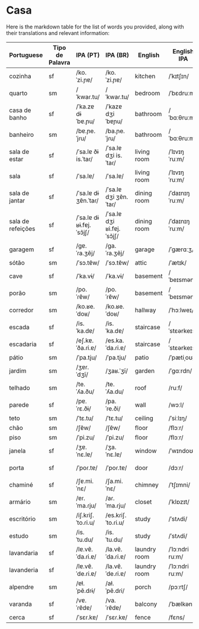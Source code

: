 # Casa

Here is the markdown table for the list of words you provided, along with their translations and relevant information:

| Portuguese       | Tipo de Palavra | IPA (PT)        | IPA (BR)       | English          | English IPA    | Spanish            | Spanish IPA   | No. |
|------------------|-----------------|-----------------|----------------|------------------|----------------|--------------------|--------------|-----|
| cozinha          | sf              | /ko.ˈzi.ɲɐ/     | /ko.ˈzi.ɲɐ/    | kitchen          | /ˈkɪtʃɪn/      | cocina             | /ko.ˈθina/   |     |
| quarto           | sm              | /ˈkwaɾ.tu/      | /ˈkwaɾ.tu/     | bedroom          | /ˈbɛdruːm/     | habitación         | /a.bi.taˈθjon/ |     |
| casa de banho    | sf              | /ˈka.zɐ dɨ ˈbɐ.ɲu/ | /ˈkazɐ dʒi ˈbɐɲu/ | bathroom         | /ˈbɑːθruːm/   | baño               | /ˈbaɲo/       |     |
| banheiro         | sm              | /bɐ.ɲe.ˈjɾu/   | /ba.ɲe.ˈjɾu/  | bathroom         | /ˈbɑːθruːm/   | baño               | /ˈbaɲo/       |     |
| sala de estar    | sf              | /ˈsa.lɐ ðɨ is.ˈtaɾ/ | /ˈsa.lɐ dʒi is.ˈtaɾ/ | living room     | /ˈlɪvɪŋ ˈruːm/ | sala de estar      | /ˈsala ðe esˈtaɾ/ |     |
| sala             | sf              | /ˈsa.lɐ/       | /ˈsa.lɐ/      | living room      | /ˈlɪvɪŋ ˈruːm/ | sala               | /ˈsala/       |     |
| sala de jantar   | sf              | /ˈsa.lɐ dɨ ʒɐ̃n.ˈtaɾ/ | /ˈsa.lɐ dʒi ʒɐ̃n.ˈtaɾ/ | dining room | /ˈdaɪnɪŋ ˈruːm/ | comedor            | /ko.meˈðoɾ/   |     |
| sala de refeições | sf            | /ˈsa.lɐ dɨ ʁɨ.fɐj.ˈsɔ̃jʃ/ | /ˈsa.lɐ dʒi ʁi.fɐj.ˈsɔ̃jʃ/ | dining room | /ˈdaɪnɪŋ ˈruːm/ | comedor            | /ko.meˈðoɾ/   |     |
| garagem          | sf              | /ɡɐ.ˈɾa.ʒẽj/   | /ɡa.ˈɾa.ʒẽj/  | garage           | /ˈɡærɑːʒ/      | garaje             | /ɡaˈɾaxe/     |     |
| sótão            | sm              | /ˈsɔ.tɐ̃w/      | /ˈsɔ.tɐ̃w/     | attic            | /ˈætɪk/        | ático              | /ˈatiko/     |     |
| cave             | sf              | /ˈka.vɨ/        | /ˈka.vɨ/       | basement         | /ˈbeɪsmənt/    | sótano             | /ˈsotano/    |     |
| porão            | sm              | /po.ˈɾɐ̃w/      | /po.ˈɾɐ̃w/     | basement         | /ˈbeɪsmənt/    | sótano             | /ˈsotano/    |     |
| corredor         | sm              | /ko.ʁe.ˈdoʁ/   | /ko.ʁe.ˈdoʁ/  | hallway          | /ˈhɔːlweɪ/     | pasillo            | /pa.ˈsi.ʎo/  |     |
| escada           | sf              | /is.ˈka.dɐ/     | /is.ˈka.dɐ/    | staircase        | /ˈstɛərkeɪs/   | escalera           | /es.kaˈleɾa/ |     |
| escadaria        | sf              | /eʃ.kɐ.ˈða.ɾi.ɐ/ | /es.ka.ˈda.ɾi.ɐ/ | staircase       | /ˈstɛərkeɪs/   | escalera           | /es.kaˈleɾa/ |     |
| pátio            | sm              | /ˈpa.tju/       | /ˈpa.tju/      | patio            | /ˈpætiˌoʊ/    | patio              | /ˈpatjo/     |     |
| jardim           | sm              | /ʒɐɾ.ˈdʒĩ/     | /ʒaʁ.ˈʒĩ/     | garden           | /ˈɡɑːrdn/      | jardín             | /xarˈðin/    |     |
| telhado          | sm              | /te.ˈʎa.ðu/     | /te.ˈʎa.du/    | roof             | /ruːf/         | tejado             | /teˈxaðo/    |     |
| parede           | sf              | /pɐ.ˈɾɛ.ðɨ/     | /pa.ˈɾe.ði/    | wall             | /wɔːl/         | pared              | /paˈɾeð/     |     |
teto               | sm              | /ˈtɛ.tu/        | /ˈtɛ.tu/       | ceiling          | /ˈsiːlɪŋ/     | techo              | /ˈtetʃo/     |     |
| chão             | sm              | /ʃɐ̃w/          | /ʃɐ̃w/         | floor            | /flɔːr/        | suelo              | /ˈswelo/     |     |
| piso             | sm              | /ˈpi.zu/        | /ˈpi.zu/       | floor            | /flɔːr/        | piso               | /ˈpiso/      |     |
| janela           | sf              | /ʒɐ.ˈnɛ.lɐ/     | /ʒa.ˈnɛ.lɐ/    | window           | /ˈwɪndoʊ/     | ventana            | /benˈtana/   |     |
| porta            | sf              | /ˈpoɾ.tɐ/       | /ˈpoɾ.tɐ/      | door             | /dɔːr/         | puerta             | /ˈpweɾta/    |     |
| chaminé          | sf              | /ʃɐ.mi.ˈnɛ/     | /ʃa.mi.ˈnɛ/    | chimney          | /ˈtʃɪmni/      | chimenea           | /tʃi.me.ˈnea/ |     |
| armário          | sm              | /ɐɾ.ˈma.ɾju/     | /aɾ.ˈma.ɾju/    | closet           | /ˈklɒzɪt/      | armario            | /arˈmaɾjo/    |     |
| escritório       | sm              | /iʃ.kɾiʃ.ˈto.ɾi.u/ | /es.kɾiʃ.ˈto.ɾi.u/ | study | /ˈstʌdi/  | estudio | /esˈtu.djo/ |     |
| estudo           | sm              | /is.ˈtu.du/     | /is.ˈtu.du/    | study            | /ˈstʌdi/       | estudio            | /esˈtu.djo/  |     |
| lavandaria       | sf              | /lɐ.vɐ̃.ˈda.ɾi.ɐ/ | /la.vɐ̃.ˈda.ɾi.ɐ/ | laundry room | /ˈlɔːndri ruːm/ | lavandería         | /laβandeˈɾia/ |     |
| lavanderia       | sf              | /lɐ.vɐ̃.ˈde.ɾi.ɐ/ | /la.vɐ̃.ˈde.ɾi.ɐ/ | laundry room | /ˈlɔːndri ruːm/ | lavandería         | /laβandeˈɾia/ |     |
| alpendre         | sm              | /ɐɫ.ˈpẽ.dɾɨ/     | /aɫ.ˈpẽ.dɾi/    | porch            | /pɔːrtʃ/       | porche             | /ˈpoɾtʃe/    |     |
| varanda          | sf              | /vɐ.ˈɾɐ̃dɐ/     | /va.ˈɾɐ̃dɐ/    | balcony          | /ˈbælkəni/     | balcón             | /balˈkon/    |     |
| cerca            | sf              | /ˈsɛɾ.kɐ/       | /ˈsɛɾ.kɐ/      | fence            | /fɛns/         | cerca              | /ˈθeɾka/     |     |
